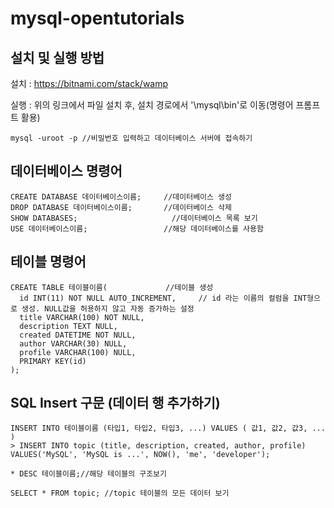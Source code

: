 # mysql-opentutorials

## 설치 및 실행 방법

설치 : https://bitnami.com/stack/wamp

실행 : 위의 링크에서 파일 설치 후, 설치 경로에서 '\mysql\bin'로 이동(명령어 프롬프트 활용)
```
mysql -uroot -p //비밀번호 입력하고 데이터베이스 서버에 접속하기
```

## 데이터베이스 명령어
```
CREATE DATABASE 데이터베이스이름;     //데이터베이스 생성
DROP DATABASE 데이터베이스이름;       //데이터베이스 삭제
SHOW DATABASES;                     //데이터베이스 목록 보기
USE 데이터베이스이름;                 //해당 데이터베이스를 사용함
```

## 테이블 명령어
```
CREATE TABLE 테이블이름(             //테이블 생성
  id INT(11) NOT NULL AUTO_INCREMENT,     // id 라는 이름의 컬럼을 INT형으로 생성. NULL값을 허용하지 않고 자동 증가하는 설정
  title VARCHAR(100) NOT NULL,
  description TEXT NULL,
  created DATETIME NOT NULL,
  author VARCHAR(30) NULL,
  profile VARCHAR(100) NULL,
  PRIMARY KEY(id)
);
```

## SQL Insert 구문 (데이터 행 추가하기)
```
INSERT INTO 테이블이름 (타입1, 타입2, 타입3, ...) VALUES ( 값1, 값2, 값3, ... )
> INSERT INTO topic (title, description, created, author, profile) VALUES('MySQL', 'MySQL is ...', NOW(), 'me', 'developer');

* DESC 테이블이름;//해당 테이블의 구조보기

SELECT * FROM topic; //topic 테이블의 모든 데이터 보기
```
